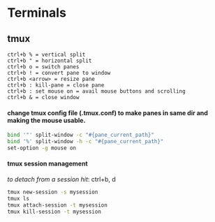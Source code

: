 # Terminals

## tmux
```
ctrl+b % = vertical split
ctrl+b " = horizontal split
ctrl+b o = switch panes
ctrl+b ! = convert pane to window
ctrl+b <arrow> = resize pane
ctrl+b : kill-pane = close pane
ctrl+b : set mouse on = avail mouse buttons and scrolling
ctrl+b & = close window
```

#### change tmux config file (.tmux.conf) to make panes in same dir and making the mouse usable.
```bash
bind '"' split-window -c "#{pane_current_path}"
bind '%' split-window -h -c "#{pane_current_path}"
set-option -g mouse on
```

#### tmux session management
_to detach from a session hit_: ctrl+b, d
```bash
tmux new-session -s mysession
tmux ls
tmux attach-session -t mysession
tmux kill-session -t mysession
```
